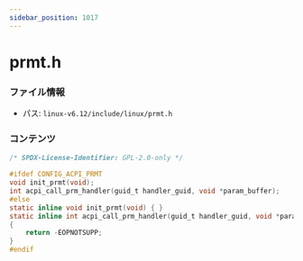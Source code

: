 ```yaml
---
sidebar_position: 1017
---
```

# prmt.h

### ファイル情報

- パス: `linux-v6.12/include/linux/prmt.h`

### コンテンツ

```h
/* SPDX-License-Identifier: GPL-2.0-only */

#ifdef CONFIG_ACPI_PRMT
void init_prmt(void);
int acpi_call_prm_handler(guid_t handler_guid, void *param_buffer);
#else
static inline void init_prmt(void) { }
static inline int acpi_call_prm_handler(guid_t handler_guid, void *param_buffer)
{
	return -EOPNOTSUPP;
}
#endif

```
